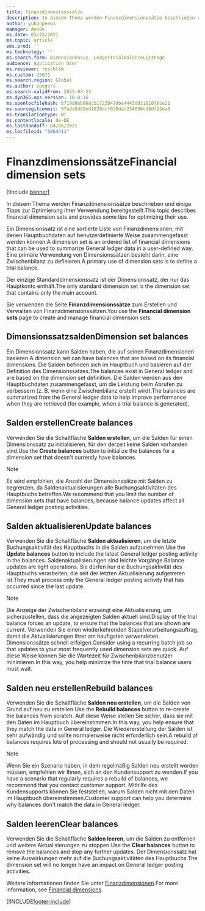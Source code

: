 ```yaml
---
title: Finanzdimensionssätze
description: In diesem Thema werden Finanzdimensionssätze beschrieben und einige Tipps zur Optimierung ihrer Verwendung bereitgestellt.
author: yukonpeegs
manager: AnnBe
ms.date: 03/23/2021
ms.topic: article
ems.prod: ''
ms.technology: ''
ms.search.form: DimensionFocus, LedgerTrialBalanceListPage
audience: Application User
ms.reviewer: roschlom
ms.custom: 25871
ms.search.region: Global
ms.author: epegors
ms.search.validFrom: 2021-03-23
ms.dyn365.ops.version: 10.0.16
ms.openlocfilehash: b719d8eb868cb1722b470be4443d01181078ce21
ms.sourcegitcommit: 97ada5d52ed1829dcf030dad254096cd8df25da8
ms.translationtype: HT
ms.contentlocale: de-DE
ms.lasthandoff: 04/06/2021
ms.locfileid: "5864411"
---
```

# <a name="financial-dimension-sets"></a><span data-ttu-id="fa204-103">Finanzdimensionssätze</span><span class="sxs-lookup"><span data-stu-id="fa204-103">Financial dimension sets</span></span>

[!include [banner](../includes/banner.md)]

<span data-ttu-id="fa204-104">In diesem Thema werden Finanzdimensionssätze beschrieben und einige Tipps zur Optimierung ihrer Verwendung bereitgestellt.</span><span class="sxs-lookup"><span data-stu-id="fa204-104">This topic describes financial dimension sets and provides some tips for optimizing their use.</span></span>

<span data-ttu-id="fa204-105">Ein Dimensionssatz ist eine sortierte Liste von Finanzdimensionen, mit denen Hauptbuchdaten auf benutzerdefinierte Weise zusammengefasst werden können.</span><span class="sxs-lookup"><span data-stu-id="fa204-105">A dimension set is an ordered list of financial dimensions that can be used to summarize General ledger data in a user-defined way.</span></span> <span data-ttu-id="fa204-106">Eine primäre Verwendung von Dimensionssätzen besteht darin, eine Zwischenbilanz zu definieren.</span><span class="sxs-lookup"><span data-stu-id="fa204-106">A primary use of dimension sets is to define a trial balance.</span></span>

<span data-ttu-id="fa204-107">Der einzige Standarddimensionssatz ist der Dimensionssatz, der nur das Hauptkonto enthält.</span><span class="sxs-lookup"><span data-stu-id="fa204-107">The only standard dimension set is the dimension set that contains only the main account.</span></span>

<span data-ttu-id="fa204-108">Sie verwenden die Seite **Finanzdimensionssätze** zum Erstellen und Verwalten von Finanzdimensionssätzen.</span><span class="sxs-lookup"><span data-stu-id="fa204-108">You use the **Financial dimension sets** page to create and manage financial dimension sets.</span></span>

## <a name="dimension-set-balances"></a><span data-ttu-id="fa204-109">Dimensionssatzsalden</span><span class="sxs-lookup"><span data-stu-id="fa204-109">Dimension set balances</span></span>

<span data-ttu-id="fa204-110">Ein Dimensionssatz kann Salden haben, die auf seinen Finanzdimensionen basieren.</span><span class="sxs-lookup"><span data-stu-id="fa204-110">A dimension set can have balances that are based on its financial dimensions.</span></span> <span data-ttu-id="fa204-111">Die Salden befinden sich im Hauptbuch und basieren auf der Definition des Dimensionssatzes.</span><span class="sxs-lookup"><span data-stu-id="fa204-111">The balances exist in General ledger and are based on the dimension set definition.</span></span> <span data-ttu-id="fa204-112">Die Salden werden aus den Hauptbuchdaten zusammengefasst, um die Leistung beim Abrufen zu verbessern (z. B. wenn eine Zwischenbilanz erstellt wird).</span><span class="sxs-lookup"><span data-stu-id="fa204-112">The balances are summarized from the General ledger data to help improve performance when they are retrieved (for example, when a trial balance is generated).</span></span>

## <a name="create-balances"></a><span data-ttu-id="fa204-113">Salden erstellen</span><span class="sxs-lookup"><span data-stu-id="fa204-113">Create balances</span></span>

<span data-ttu-id="fa204-114">Verwenden Sie die Schaltfläche **Salden erstellen**, um die Salden für einen Dimensionssatz zu initialisieren, für den derzeit keine Salden vorhanden sind.</span><span class="sxs-lookup"><span data-stu-id="fa204-114">Use the **Create balances** button to initialize the balances for a dimension set that doesn't currently have balances.</span></span>

> [!NOTE]
> <span data-ttu-id="fa204-115">Es wird empfohlen, die Anzahl der Dimensionssätze mit Salden zu begrenzen, da Saldenaktualisierungen alle Buchungsaktivitäten des Hauptbuchs betreffen.</span><span class="sxs-lookup"><span data-stu-id="fa204-115">We recommend that you limit the number of dimension sets that have balances, because balance updates affect all General ledger posting activities.</span></span>

## <a name="update-balances"></a><span data-ttu-id="fa204-116">Salden aktualisieren</span><span class="sxs-lookup"><span data-stu-id="fa204-116">Update balances</span></span>

<span data-ttu-id="fa204-117">Verwenden Sie die Schaltfläche **Salden aktualisieren**, um die letzte Buchungsaktivität des Hauptbuchs in die Salden aufzunehmen.</span><span class="sxs-lookup"><span data-stu-id="fa204-117">Use the **Update balances** button to include the latest General ledger posting activity in the balances.</span></span> <span data-ttu-id="fa204-118">Saldenaktualisierungen sind leichte Vorgänge.</span><span class="sxs-lookup"><span data-stu-id="fa204-118">Balance updates are light operations.</span></span> <span data-ttu-id="fa204-119">Sie dürfen nur die Buchungsaktivität des Hauptbuchs verarbeiten, die seit der letzten Aktualisierung aufgetreten ist.</span><span class="sxs-lookup"><span data-stu-id="fa204-119">They must process only the General ledger posting activity that has occurred since the last update.</span></span>

> [!NOTE]
> <span data-ttu-id="fa204-120">Die Anzeige der Zwischenbilanz erzwingt eine Aktualisierung, um sicherzustellen, dass die angezeigten Salden aktuell sind.</span><span class="sxs-lookup"><span data-stu-id="fa204-120">Display of the trial balance forces an update, to ensure that the balances that are shown are current.</span></span> <span data-ttu-id="fa204-121">Verwenden Sie einen wiederkehrenden Stapelverarbeitungsauftrag, damit die Aktualisierungen Ihrer am häufigsten verwendeten Dimensionssätze schnell erfolgen.</span><span class="sxs-lookup"><span data-stu-id="fa204-121">Consider using a recurring batch job so that updates to your most frequently used dimension sets are quick.</span></span> <span data-ttu-id="fa204-122">Auf diese Weise können Sie die Wartezeit für Zwischenbilanzbenutzer minimieren.</span><span class="sxs-lookup"><span data-stu-id="fa204-122">In this way, you help minimize the time that trial balance users must wait.</span></span>

## <a name="rebuild-balances"></a><span data-ttu-id="fa204-123">Salden neu erstellen</span><span class="sxs-lookup"><span data-stu-id="fa204-123">Rebuild balances</span></span>

<span data-ttu-id="fa204-124">Verwenden Sie die Schaltfläche **Salden neu erstellen**, um die Salden von Grund auf neu zu erstellen.</span><span class="sxs-lookup"><span data-stu-id="fa204-124">Use the **Rebuild balances** button to re-create the balances from scratch.</span></span> <span data-ttu-id="fa204-125">Auf diese Weise stellen Sie sicher, dass sie mit den Daten im Hauptbuch übereinstimmen.</span><span class="sxs-lookup"><span data-stu-id="fa204-125">In this way, you help ensure that they match the data in General ledger.</span></span> <span data-ttu-id="fa204-126">Die Wiedererstellung der Salden ist sehr aufwändig und sollte normalerweise nicht erforderlich sein.</span><span class="sxs-lookup"><span data-stu-id="fa204-126">A rebuild of balances requires lots of processing and should not usually be required.</span></span>

> [!NOTE]
> <span data-ttu-id="fa204-127">Wenn Sie ein Szenario haben, in dem regelmäßig Salden neu erstellt werden müssen, empfehlen wir Ihnen, sich an den Kundensupport zu wenden.</span><span class="sxs-lookup"><span data-stu-id="fa204-127">If you have a scenario that regularly requires a rebuild of balances, we recommend that you contact customer support.</span></span> <span data-ttu-id="fa204-128">Mithilfe des Kundensupports können Sie feststellen, warum Salden nicht mit den Daten im Hauptbuch übereinstimmen.</span><span class="sxs-lookup"><span data-stu-id="fa204-128">Customer support can help you determine why balances don't match the data in General ledger.</span></span>

## <a name="clear-balances"></a><span data-ttu-id="fa204-129">Salden leeren</span><span class="sxs-lookup"><span data-stu-id="fa204-129">Clear balances</span></span>

<span data-ttu-id="fa204-130">Verwenden Sie die Schaltfläche **Salden leeren**, um die Salden zu entfernen und weitere Aktualisierungen zu stoppen.</span><span class="sxs-lookup"><span data-stu-id="fa204-130">Use the **Clear balances** button to remove the balances and stop any further updates.</span></span> <span data-ttu-id="fa204-131">Der Dimensionssatz hat keine Auswirkungen mehr auf die Buchungsaktivitäten des Hauptbuchs.</span><span class="sxs-lookup"><span data-stu-id="fa204-131">The dimension set will no longer have an impact on General ledger posting activities.</span></span>

<span data-ttu-id="fa204-132">Weitere Informationen finden Sie unter [Finanzdimensionen](financial-dimensions.md).</span><span class="sxs-lookup"><span data-stu-id="fa204-132">For more information, see [Financial dimensions](financial-dimensions.md).</span></span>

[!INCLUDE[footer-include](../../includes/footer-banner.md)]
